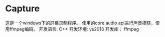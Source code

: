 # Capture
这是一个windows下的屏幕录制程序。
使用的core audio api进行声音捕获，使用ffmpeg编码。
开发语言:
C++
开发环境:
vs2013
开发库：
ffmpeg
